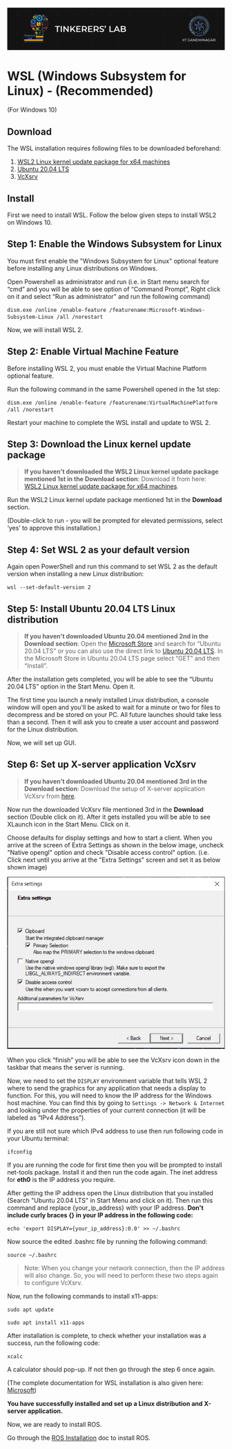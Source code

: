 ![image](../images/TL_Header.png)

# **WSL (Windows Subsystem for Linux) - (Recommended)**
(For Windows 10)

## **Download**
The WSL installation requires following files to be downloaded beforehand: <br>
1. [WSL2 Linux kernel update package for x64 machines](https://wslstorestorage.blob.core.windows.net/wslblob/wsl_update_x64.msi)
2. [Ubuntu 20.04 LTS](https://www.microsoft.com/en-in/p/ubuntu-2004-lts/9n6svws3rx71?rtc=1#activetab=pivot:overviewtab)
3. [VcXsrv](https://sourceforge.net/projects/vcxsrv/)

## **Install**

First we need to install WSL. Follow the below given steps to install WSL2 on Windows 10.

## **Step 1: Enable the Windows Subsystem for Linux**

You must first enable the "Windows Subsystem for Linux" optional feature before installing any Linux distributions on Windows.

Open Powershell as administrator and run (i.e. in Start menu search for “cmd” and you will be able to see option of “Command Prompt”, Right click on it and select “Run as administrator” and run the following command)

```
dism.exe /online /enable-feature /featurename:Microsoft-Windows-Subsystem-Linux /all /norestart
```

Now, we will install WSL 2.

## **Step 2: Enable Virtual Machine Feature**

Before installing WSL 2, you must enable the Virtual Machine Platform optional feature.

Run the following command in the same Powershell opened in the 1st step:

```
dism.exe /online /enable-feature /featurename:VirtualMachinePlatform /all /norestart
```

Restart your machine to complete the WSL install and update to WSL 2.

## **Step 3: Download the Linux kernel update package**

> **If you haven't downloaded the WSL2 Linux kernel update package mentioned 1st in the Download section**: Download it from here: [WSL2 Linux kernel update package for x64 machines](https://wslstorestorage.blob.core.windows.net/wslblob/wsl_update_x64.msi).

Run the WSL2 Linux kernel update package mentioned 1st in the **Download** section. 

(Double-click to run - you will be prompted for elevated permissions, select ‘yes’ to approve this installation.)

## **Step 4: Set WSL 2 as your default version**

Again open PowerShell and run this command to set WSL 2 as the default version when installing a new Linux distribution:

```
wsl --set-default-version 2
```

## **Step 5: Install Ubuntu 20.04 LTS Linux distribution**

> **If you haven't downloaded Ubuntu 20.04 mentioned 2nd in the Download section**: Open the [Microsoft Store](https://aka.ms/wslstore) and search for “Ubuntu 20.04 LTS” or you can also use the direct link to [Ubuntu 20.04 LTS](https://www.microsoft.com/en-in/p/ubuntu-2004-lts/9n6svws3rx71?rtc=1#activetab=pivot:overviewtab). In the Microsoft Store in Ubuntu 20.04 LTS page select “GET” and then “Install”.

After the installation gets completed, you will be able to see the “Ubuntu 20.04 LTS” option in the Start Menu. Open it.

The first time you launch a newly installed Linux distribution, a console window will open and you'll be asked to wait for a minute or two for files to decompress and be stored on your PC. All future launches should take less than a second. Then it will ask you to create a user account and password for the Linux distribution.

Now, we will set up GUI.

## **Step 6: Set up X-server application VcXsrv**

> **If you haven't downloaded Ubuntu 20.04 mentioned 3rd in the Download section**: Download the setup of X-server application VcXsrv from [here](https://sourceforge.net/projects/vcxsrv/).

Now run the downloaded VcXsrv file mentioned 3rd in the **Download** section (Double click on it). After it gets installed you will be able to see XLaunch icon in the Start Menu. Click on it. 

Choose defaults for display settings and how to start a client. When you arrive at the screen of Extra Settings as shown in the below image, uncheck "Native opengl" option and check "Disable access control" option. (i.e. Click next until you arrive at the "Extra Settings" screen and set it as below shown image)

![image](../images/XLaunch_setup.PNG)

When you click “finish” you will be able to see the VcXsrv icon down in the taskbar that means the server is running.

Now, we need to set the `DISPLAY` environment variable that tells WSL 2 where to send the graphics for any application that needs a display to function. For this, you will need to know the IP address for the Windows host machine. You can find this by going to `Settings -> Network & Internet` and looking under the properties of your current connection (it will be labeled as “IPv4 Address”). 

 If you are still not sure which IPv4 address to use then run following code in your Ubuntu terminal:
```
ifconfig
```
If you are running the code for first time then you will be prompted to install net-tools package. Install it and then run the code again. The inet address for **eth0** is the IP address you require.

After getting the IP address open the Linux distribution that you installed (Search "Ubuntu 20.04 LTS" in Start Menu and click on it). Then run this command and replace {your_ip_address} with your IP address.  **Don't include curly braces {} in your IP address in the following code:**

```
echo 'export DISPLAY={your_ip_address}:0.0' >> ~/.bashrc
```

Now source the edited .bashrc file by running the following command:

```
source ~/.bashrc
```

> Note: When you change your network connection, then the IP address will also change. So, you will need to perform these two steps again to configure VcXsrv.

Now, run the following commands to install x11-apps:

```
sudo apt update
``` 
```
sudo apt install x11-apps
```
After installation is complete, to check whether your installation was a success, run the following code:
```
xcalc
```
A calculator should pop-up. If not then go through the step 6 once again.

(The complete documentation for WSL installation is also given here: [Microsoft](https://docs.microsoft.com/en-us/windows/wsl/install-win10))

**You have successfully installed and set up a Linux distribution and X-server application.**

Now, we are ready to install ROS.

Go through the [ROS Installation](ROS.md) doc to install ROS.
